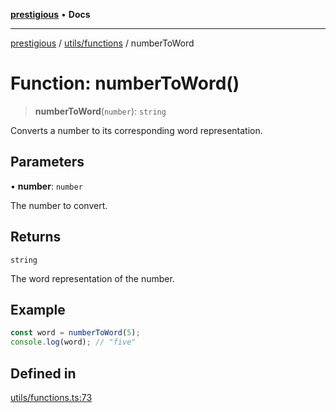 [**prestigious**](../../../README.md) • **Docs**

***

[prestigious](../../../README.md) / [utils/functions](../README.md) / numberToWord

# Function: numberToWord()

> **numberToWord**(`number`): `string`

Converts a number to its corresponding word representation.

## Parameters

• **number**: `number`

The number to convert.

## Returns

`string`

The word representation of the number.

## Example

```ts
const word = numberToWord(5);
console.log(word); // "five"
```

## Defined in

[utils/functions.ts:73](https://github.com/LightBlueGamer/Prestigious/blob/bceae299d5416ea8756fa7d0aa42b82d959295c3/src/lib/utils/functions.ts#L73)
